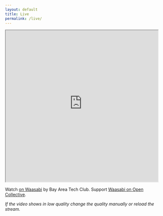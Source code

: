 ```yaml
---
layout: default
title: Live
permalink: /live/
---
```

<article class="page" role="main">

<iframe style="width:100%;min-height:500px;" src="https://waasabi.baytech.community/live/berliners"></iframe>

Watch <a href="https://waasabi.baytech.community/live/berliners">on Waasabi</a> by Bay Area Tech Club.
Support <a href="https://opencollective.com/waasabi">Waasabi on Open Collective</a>.

<em>If the video shows in low quality change the quality manually or reload the stream.</em>

</article>
